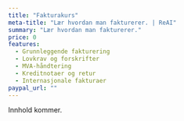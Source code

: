 ```yaml
---
title: "Fakturakurs"
meta-title: "Lær hvordan man fakturerer. | ReAI"
summary: "Lær hvordan man fakturerer."
price: 0
features:
  - Grunnleggende fakturering
  - Lovkrav og forskrifter
  - MVA-håndtering
  - Kreditnotaer og retur
  - Internasjonale fakturaer
paypal_url: ""
---
```

Innhold kommer.
